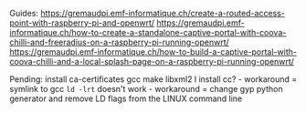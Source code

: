 
Guides:
https://gremaudpi.emf-informatique.ch/create-a-routed-access-point-with-raspberry-pi-and-openwrt/
https://gremaudpi.emf-informatique.ch/how-to-create-a-standalone-captive-portal-with-coova-chilli-and-freeradius-on-a-raspberry-pi-running-openwrt/
https://gremaudpi.emf-informatique.ch/how-to-build-a-captive-portal-with-coova-chilli-and-a-local-splash-page-on-a-raspberry-pi-running-openwrt/

Pending:
install ca-certificates gcc make libxml2 l
install cc? - workaround = symlink to gcc
`ld -lrt` doesn't work - workaround = change gyp python generator and remove LD flags from the LINUX command line
